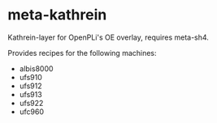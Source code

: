 # meta-kathrein
Kathrein-layer for OpenPLi's OE overlay, requires meta-sh4.

Provides recipes for the following machines:
- albis8000
- ufs910
- ufs912
- ufs913
- ufs922
- ufc960



